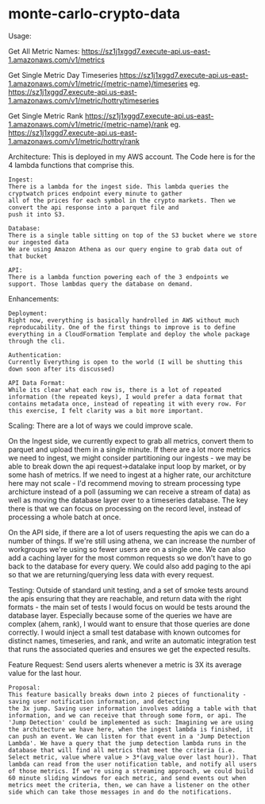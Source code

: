 # monte-carlo-crypto-data

Usage:

Get All Metric Names:
https://sz1j1xggd7.execute-api.us-east-1.amazonaws.com/v1/metrics

Get Single Metric Day Timeseries
https://sz1j1xggd7.execute-api.us-east-1.amazonaws.com/v1/metric/{metric-name}/timeseries
eg. https://sz1j1xggd7.execute-api.us-east-1.amazonaws.com/v1/metric/hottry/timeseries

Get Single Metric Rank
https://sz1j1xggd7.execute-api.us-east-1.amazonaws.com/v1/metric/{metric-name}/rank
eg. https://sz1j1xggd7.execute-api.us-east-1.amazonaws.com/v1/metric/hottry/rank

Architecture: 
This is deployed in my AWS account. The Code here is for the 4 lambda functions that comprise this.

	Ingest:
	There is a lambda for the ingest side. This lambda queries the cryptwatch prices endpoint every minute to gather 
	all of the prices for each symbol in the crypto markets. Then we convert the api response into a parquet file and
	push it into S3.

	Database:
	There is a single table sitting on top of the S3 bucket where we store our ingested data
	We are using Amazon Athena as our query engine to grab data out of that bucket

	API:
	There is a lambda function powering each of the 3 endpoints we support. Those lambdas query the database on demand.

Enhancements:

	Deployment:
	Right now, everything is basically handrolled in AWS without much reproducability. One of the first things to improve is to define everything in a CloudFormation Template and deploy the whole package through the cli.
	
	Authentication:
	Currently Everything is open to the world (I will be shutting this down soon after its discussed)

	API Data Format:
	While its clear what each row is, there is a lot of repeated information (the repeated keys), I would prefer a data format that contains metadata once, instead of repeating it with every row. For this exercise, I felt clarity was a bit more important.




Scaling:
There are a lot of ways we could improve scale. 

On the Ingest side, we currently expect to grab all metrics, convert them to parquet
and upload them in a single minute. If there are a lot more metrics we need to ingest, we might consider partitioning our ingests - we may
be able to break down the api request->datalake input loop by market, or by some hash of metrics. If we need to ingest at a higher rate, our architcture here may not scale - I'd recommend moving to stream processing type archicture instead of a poll (assuming we can receive a stream of data) as well as moving the database layer over to a timeseries database. The key there is that we can focus on processing on the record level, instead of processing a whole batch at once.

On the API side, if there are a lot of users requesting the apis we can do a number of things. If we're still using athena, we can increase the number of workgroups we're using so fewer users are on a single one. We can also add a caching layer for the most common requests so we don't have to go back to the database for every query. We could also add paging to the api so that we are returning/querying less data with every request.

Testing:
Outside of standard unit testing, and a set of smoke tests around the apis ensuring that they are reachable, and return data with the right formats - the main set of tests I would focus on would be tests around the database layer. Especially because some of the queries we have are complex (ahem, rank), I would want to ensure that those queries are done correctly. I would inject a small test database with known outcomes for distinct names, timeseries, and rank, and write an automatic integration test that runs the associated queries and ensures we get the expected results.

Feature Request:
Send users alerts whenever a metric is 3X its average value for the last hour.
	
	Proposal:
	This feature basically breaks down into 2 pieces of functionality - saving user notification information, and detecting
	the 3x jump. Saving user information involves adding a table with that information, and we can receive that through some form, or api. The 'Jump Detection' could be implemented as such: Imagining we are using the architecture we have here, when the ingest lambda is finished, it can push an event. We can listen for that event in a 'Jump Detection Lambda'. We have a query that the jump detection lambda runs in the database that will find all metrics that meet the criteria (i.e. Select metric, value where value > 3*(avg_value over last hour)). That lambda can read from the user notification table, and notify all users of those metrics. If we're using a streaming approach, we could build 60 minute sliding windows for each metric, and send events out when metrics meet the criteria, then, we can have a listener on the other side which can take those messages in and do the notifications.